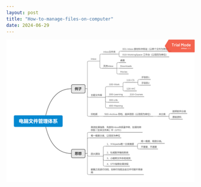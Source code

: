 ```yaml
---
layout: post
title: "How-to-manage-files-on-computer"
date: 2024-06-29
---
```


![电脑文件管理体系](https://raw.githubusercontent.com/dwgan/PicGo/main/img/202406290207892.png)
